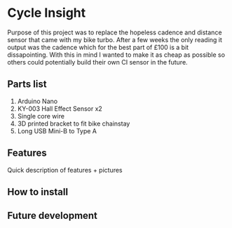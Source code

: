 # Cycle Insight

Purpose of this project was to replace the hopeless cadence and distance sensor that came with my bike turbo. After a few weeks the only reading it output was the cadence which for the best part of £100 is a bit dissapointing. With this in mind I wanted to make it as cheap as possible so others could potentially build their own CI sensor in the future.

## Parts list

1. Arduino Nano
2. KY-003 Hall Effect Sensor x2
3. Single core wire
4. 3D printed bracket to fit bike chainstay
5. Long USB Mini-B to Type A

## Features
Quick description of features + pictures
## How to install

## Future development

